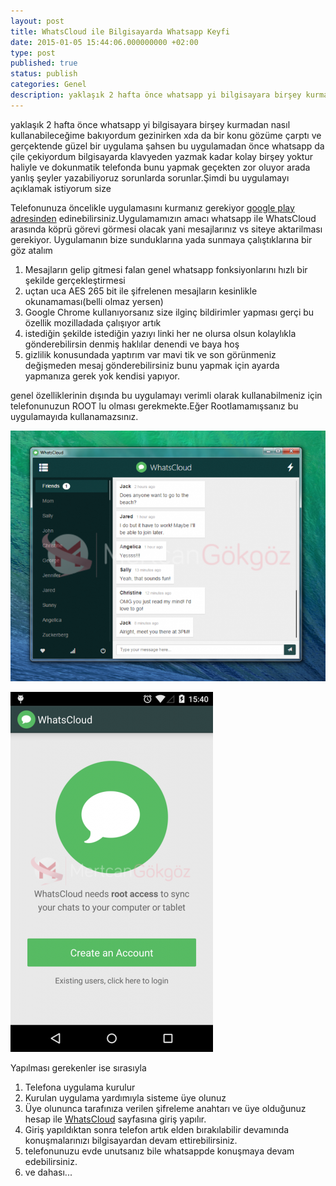 ```yaml
---
layout: post
title: WhatsCloud ile Bilgisayarda Whatsapp Keyfi
date: 2015-01-05 15:44:06.000000000 +02:00
type: post
published: true
status: publish
categories: Genel
description: yaklaşık 2 hafta önce whatsapp yi bilgisayara birşey kurmadan nasıl kullanabileceğime bakıyordum gezinirken xda da bir konu gözüme çarptı ve
---
```

yaklaşık 2 hafta önce whatsapp yi bilgisayara birşey kurmadan nasıl kullanabileceğime bakıyordum gezinirken xda da bir konu gözüme çarptı ve gerçektende güzel bir uygulama şahsen bu uygulamadan önce whatsapp da çile çekiyordum bilgisayarda klavyeden yazmak kadar kolay birşey yoktur haliyle ve dokunmatik telefonda bunu yapmak geçekten zor oluyor arada yanlış şeyler yazabiliyoruz sorunlarda sorunlar.Şimdi bu uygulamayı açıklamak istiyorum size

Telefonunuza öncelikle uygulamasını kurmanız gerekiyor [google play adresinden](https://play.google.com/store/apps/details?id=com.whatscloud) edinebilirsiniz.Uygulamamızın amacı whatsapp ile WhatsCloud arasında köprü görevi görmesi olacak yani mesajlarınız vs siteye aktarilması gerekiyor. Uygulamanın bize sunduklarına yada sunmaya çalıştıklarına bir göz atalım

1. Mesajların gelip gitmesi falan genel whatsapp fonksiyonlarını hızlı bir şekilde gerçekleştirmesi
2. uçtan uca AES 265 bit ile şifrelenen mesajların kesinlikle okunamaması(belli olmaz yersen)
3. Google Chrome kullanıyorsanız size ilginç bildirimler yapması gerçi bu özellik mozilladada çalışıyor artık
4. istediğin şekilde istediğin yazıyı linki her ne olursa olsun kolaylıkla gönderebilirsin denmiş haklılar denendi ve baya hoş
5. gizlilik konusundada yaptırım var mavi tik ve son görünmeniz değişmeden mesaj gönderebilirsiniz bunu yapmak için ayarda yapmanıza gerek yok kendisi yapıyor.

genel özelliklerinin dışında bu uygulamayı verimli olarak kullanabilmeniz için telefonunuzun ROOT lu olması gerekmekte.Eğer Rootlamamışsanız bu uygulamayıda kullanamazsınız.

![whatscloudgorsel1](/assets/whatscloudgorsel1-e1420418266103-723x576.png)

![whatscloudgorsel2](/assets/whatscloudgorsel2-e1420418303266-324x576.png)

Yapılması gerekenler ise sırasıyla

1. Telefona uygulama kurulur
2. Kurulan uygulama yardımıyla sisteme üye olunuz
3. Üye olununca tarafınıza verilen şifreleme anahtarı ve üye olduğunuz hesap ile [WhatsCloud](https://whatscloud.io/) sayfasına giriş yapılır.
4. Giriş yapıldıktan sonra telefon artık elden bırakılabilir devamında konuşmalarınızı bilgisayardan devam ettirebilirsiniz.
5. telefonunuzu evde unutsanız bile whatsappde konuşmaya devam edebilirsiniz.
6. ve dahası...
